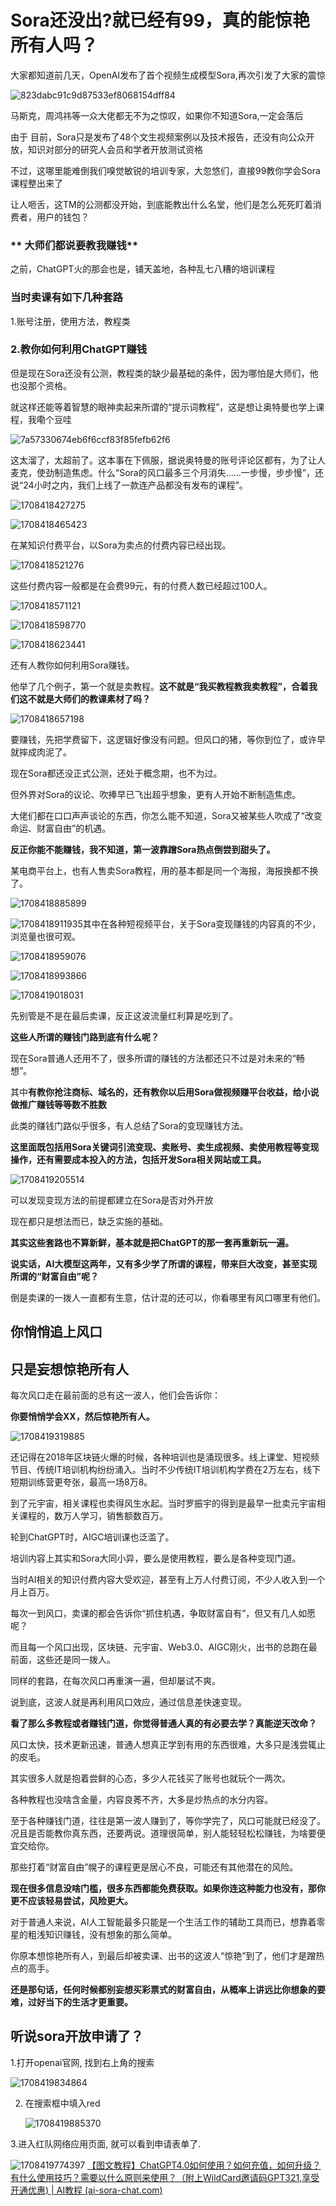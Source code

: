 # Sora还没出?就已经有99，真的能惊艳所有人吗？

大家都知道前几天，OpenAI发布了首个视频生成模型Sora,再次引发了大家的震惊

![823dabc91c9d87533ef8068154dff84](https://chatd.oss-us-east-1.aliyuncs.com/img2/202402201710657.png)

马斯克，周鸿祎等一众大佬都无不为之惊叹，如果你不知道Sora,一定会落后

由于 目前，Sora只是发布了48个文生视频案例以及技术报告，还没有向公众开放，知识对部分的研究人会员和学者开放测试资格

不过，这哪里能难倒我们嗅觉敏锐的培训专家，大忽悠们，直接99教你学会Sora课程整出来了

让人咂舌，这TM的公测都没开始，到底能教出什么名堂，他们是怎么死死盯着消费者，用户的钱包？

### ** 大师们都说要教我赚钱**

之前，ChatGPT火的那会也是，铺天盖地，各种乱七八糟的培训课程

### 当时卖课有如下几种套路

1.账号注册，使用方法，教程类

### 2.教你如何利用ChatGPT赚钱

但是现在Sora还没有公测，教程类的缺少最基础的条件，因为哪怕是大师们，他也没那个资格。

就这样还能等着智慧的眼神卖起来所谓的“提示词教程”，这是想让奥特曼也学上课程，我嘞个豆哇

![7a57330674eb6f6ccf83f85fefb62f6](https://chatd.oss-us-east-1.aliyuncs.com/img2/202402201710410.png)

这太溜了，太超前了。这本事在下佩服，据说奥特曼的账号评论区都有，为了让人麦克，使劲制造焦虑。什么“Sora的风口最多三个月消失……一步慢，步步慢”，还说“24小时之内，我们上线了一款连产品都没有发布的课程”。

![1708418427275](https://chatd.oss-us-east-1.aliyuncs.com/img2/202402201710082.jpeg)

![1708418465423](https://chatd.oss-us-east-1.aliyuncs.com/img2/202402201710388.jpeg)

在某知识付费平台，以Sora为卖点的付费内容已经出现。

![1708418521276](https://chatd.oss-us-east-1.aliyuncs.com/img2/202402201710913.jpeg)

这些付费内容一般都是在会费99元，有的付费人数已经超过100人。

![1708418571121](https://chatd.oss-us-east-1.aliyuncs.com/img2/202402201710353.jpeg)

![1708418598770](https://chatd.oss-us-east-1.aliyuncs.com/img2/202402201710767.jpeg)

![1708418623441](https://chatd.oss-us-east-1.aliyuncs.com/img2/202402201710143.jpeg)

还有人教你如何利用Sora赚钱。

他举了几个例子，第一个就是卖教程。**这不就是“我买教程教我卖教程”，合着我们这不就是大师们的教课素材了吗？**

![1708418657198](https://chatd.oss-us-east-1.aliyuncs.com/img2/202402201710659.jpeg)

要赚钱，先把学费留下，这逻辑好像没有问题。但风口的猪，等你到位了，或许早就摔成肉泥了。

现在Sora都还没正式公测，还处于概念期，也不为过。

但外界对Sora的议论、吹捧早已飞出超乎想象，更有人开始不断制造焦虑。

大佬们都在口口声声谈论的东西，你怎么能不知道，Sora又被某些人吹成了“改变命运、财富自由”的机遇。

**反正你能不能赚钱，我不知道，第一波靠蹭Sora热点倒尝到甜头了。**

某电商平台上，也有人售卖Sora教程，用的基本都是同一个海报，海报换都不换了。

![1708418885899](https://chatd.oss-us-east-1.aliyuncs.com/img2/202402201710430.jpeg)

![1708418911935](https://chatd.oss-us-east-1.aliyuncs.com/img2/202402201710397.jpeg)其中在各种短视频平台，关于Sora变现赚钱的内容真的不少，浏览量也很可观。

![1708418959076](https://chatd.oss-us-east-1.aliyuncs.com/img2/202402201710076.jpeg)

![1708418993866](https://chatd.oss-us-east-1.aliyuncs.com/img2/202402201710224.jpeg)

![1708419018031](https://chatd.oss-us-east-1.aliyuncs.com/img2/202402201710381.png)

先别管是不是在最后卖课，反正这波流量红利算是吃到了。

**这些人所谓的赚钱门路到底有什么呢？**

现在Sora普通人还用不了，很多所谓的赚钱的方法都还只不过是对未来的“畅想”。

其中**有教你抢注商标、域名的，还有教你以后用Sora做视频赚平台收益，给小说做推广赚钱等等数不胜数**

此类的赚钱门路似乎很多，有人总结了Sora的变现赚钱方法。

**这里面既包括用Sora关键词引流变现、卖账号、卖生成视频、卖使用教程等变现操作，还有需要成本投入的方法，包括开发Sora相关网站或工具。**

![1708419205514](https://chatd.oss-us-east-1.aliyuncs.com/img2/202402201710119.jpeg)

可以发现变现方法的前提都建立在Sora是否对外开放

现在都只是想法而已，缺乏实施的基础。

**其实这些套路也不算新鲜，基本就是把ChatGPT的那一套再重新玩一遍。**

**说实话，AI大模型这两年，又有多少学了所谓的课程，带来巨大改变，甚至实现所谓的“财富自由”呢？**

倒是卖课的一拨人一直都有生意，估计混的还可以，你看哪里有风口哪里有他们。



## **你悄悄追上风口**

## **只是妄想惊艳所有人**

每次风口走在最前面的总有这一波人，他们会告诉你：

**你要悄悄学会XX，然后惊艳所有人。**

![1708419319885](https://chatd.oss-us-east-1.aliyuncs.com/img2/202402201710548.jpeg)

还记得在2018年区块链火爆的时候，各种培训也是涌现很多。线上课堂、短视频节目、传统IT培训机构纷纷涌入。当时不少传统IT培训机构学费在2万左右，线下短期训练营更夸张，最高一场8万8。

到了元宇宙，相关课程也卖得风生水起。当时罗振宇的得到是最早一批卖元宇宙相关课程的，数万人学习，销售额数百万。

轮到ChatGPT时，AIGC培训课也泛滥了。

培训内容上其实和Sora大同小异，要么是使用教程，要么是各种变现门道。

当时AI相关的知识付费内容大受欢迎，甚至有上万人付费订阅，不少人收入到一个月上百万。

每次一到风口，卖课的都会告诉你“抓住机遇，争取财富自有”，但又有几人如愿呢？

而且每一个风口出现，区块链、元宇宙、Web3.0、AIGC刚火，出书的总跑在最前面，这些还是同一拨人。

同样的套路，在每次风口再重演一遍，但却屡试不爽。

说到底，这波人就是再利用风口效应，通过信息差快速变现。

**看了那么多教程或者赚钱门道，你觉得普通人真的有必要去学？真能逆天改命？**

风口太快，技术更新迅速，普通人想真正学到有用的东西很难，大多只是浅尝辄止的皮毛。

其实很多人就是抱着尝鲜的心态，多少人花钱买了账号也就玩个一两次。

各种教程也没啥含金量，内容良莠不齐，大多是炒热点的水分内容。

至于各种赚钱门道，往往是第一波人赚到了，等你学完了，风口可能就已经没了。况且是否能教你真东西，还要两说。道理很简单，别人能轻轻松松赚钱，为啥要便宜交给你。

那些打着“财富自由”幌子的课程更是居心不良，可能还有其他潜在的风险。

**现在很多信息没啥门槛，很多东西都能免费获取。如果你连这种能力也没有，那你更不应该轻易尝试，风险更大。**

对于普通人来说，AI人工智能最多只能是一个生活工作的辅助工具而已，想靠着零星的粗浅知识赚钱，没有想象的那么简单。

你原本想惊艳所有人，到最后却被卖课、出书的这波人“惊艳”到了，他们才是蹭热点的高手。

**还是那句话，任何时候都别妄想买彩票式的财富自由，从概率上讲远比你想象的要难，过好当下的生活才更重要。**

## 听说sora开放申请了？

1.打开openai官网, 找到右上角的搜索 

![1708419834864](https://chatd.oss-us-east-1.aliyuncs.com/img2/202402201710813.jpeg)

2. 在搜索框中填入red 

   ![1708419885370](https://chatd.oss-us-east-1.aliyuncs.com/img2/202402201710037.jpeg)

3.进入红队网络应用页面, 就可以看到申请表单了.

![1708419774397](https://chatd.oss-us-east-1.aliyuncs.com/img2/202402201710826.jpeg)
[【图文教程】ChatGPT4.0如何使用？如何充值，如何升级？有什么使用技巧？需要以什么原则来使用？（附上WildCard邀请码GPT321,享受开通优惠) | AI教程 (ai-sora-chat.com)](https://ai-sora-chat.com/#/)
